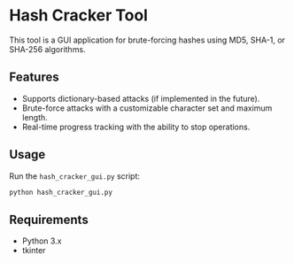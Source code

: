 
# Hash Cracker Tool

This tool is a GUI application for brute-forcing hashes using MD5, SHA-1, or SHA-256 algorithms.

## Features
- Supports dictionary-based attacks (if implemented in the future).
- Brute-force attacks with a customizable character set and maximum length.
- Real-time progress tracking with the ability to stop operations.

## Usage
Run the `hash_cracker_gui.py` script:
```bash
python hash_cracker_gui.py
```

## Requirements
- Python 3.x
- tkinter
